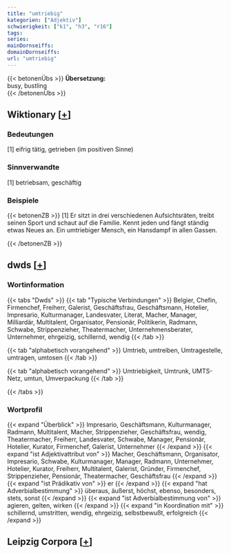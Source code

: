 ```yaml
---
title: "umtriebig"
kategorien: ["Adjektiv"]
schwierigkeit: ["k1", "h3", "r16"]
tags:
series:
mainDornseiffs:
domainDornseiffs:
url: "umtriebig"
---
```


{{< betonenÜbs >}}
**Übersetzung:**  
busy, bustling  
{{< /betonenÜbs >}}

## Wiktionary [[+](https://de.wiktionary.org/wiki/umtriebig)]

### Bedeutungen
[1] eifrig tätig, getrieben (im positiven Sinne)  

### Sinnverwandte
[1] betriebsam, geschäftig  

### Beispiele
{{< betonenZB >}}
[1] Er sitzt in drei verschiedenen Aufsichtsräten, treibt seinen Sport und schaut auf die Familie. Kennt jeden und fängt ständig etwas Neues an. Ein umtriebiger Mensch, ein Hansdampf in allen Gassen.  

{{< /betonenZB >}}


## dwds [[+](https://www.dwds.de/wb/umtriebig)]

### Wortinformation
{{< tabs "Dwds" >}}
{{< tab "Typische Verbindungen" >}}
Belgier, Chefin, Firmenchef, Freiherr, Galerist, Geschäftsfrau, Geschäftsmann, Hotelier, Impresario, Kulturmanager, Landesvater, Literat, Macher, Manager, Milliardär, Multitalent, Organisator, Pensionär, Politikerin, Radmann, Schwabe, Strippenzieher, Theatermacher, Unternehmensberater, Unternehmer, ehrgeizig, schillernd, wendig
{{< /tab >}}

{{< tab "alphabetisch vorangehend" >}}
Umtrieb, umtreiben, Umtragestelle, umtragen, umtosen
{{< /tab >}}

{{< tab "alphabetisch vorangehend" >}}
Umtriebigkeit, Umtrunk, UMTS-Netz, umtun, Umverpackung
{{< /tab >}}

{{< /tabs >}}

### Wortprofil
{{< expand "Überblick" >}} Impresario, Geschäftsmann, Kulturmanager, Radmann, Multitalent, Macher, Strippenzieher, Geschäftsfrau, wendig, Theatermacher, Freiherr, Landesvater, Schwabe, Manager, Pensionär, Hotelier, Kurator, Firmenchef, Galerist, Unternehmer {{< /expand >}}
{{< expand "ist Adjektivattribut von" >}} Macher, Geschäftsmann, Organisator, Impresario, Schwabe, Kulturmanager, Manager, Radmann, Unternehmer, Hotelier, Kurator, Freiherr, Multitalent, Galerist, Gründer, Firmenchef, Strippenzieher, Pensionär, Theatermacher, Geschäftsfrau {{< /expand >}}
{{< expand "ist Prädikativ von" >}} er {{< /expand >}}
{{< expand "hat Adverbialbestimmung" >}} überaus, äußerst, höchst, ebenso, besonders, stets, sonst {{< /expand >}}
{{< expand "ist Adverbialbestimmung von" >}} agieren, gelten, wirken {{< /expand >}}
{{< expand "in Koordination mit" >}} schillernd, umstritten, wendig, ehrgeizig, selbstbewußt, erfolgreich {{< /expand >}}

## Leipzig Corpora [[+](https://corpora.uni-leipzig.de/en/res?word=umtriebig&corpusId=deu_newscrawl-public_2018)]

